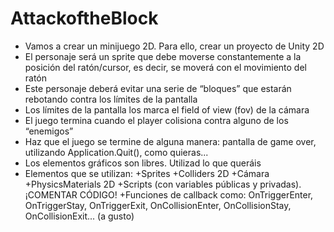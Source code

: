 # AttackoftheBlock
   + Vamos a crear un minijuego 2D. Para ello, crear un proyecto de Unity 2D
   + El personaje será un sprite que debe moverse constantemente a la posición del ratón/cursor, es decir, se moverá con el movimiento del ratón
   + Este personaje deberá evitar una serie de “bloques” que estarán rebotando contra los límites de la pantalla
   + Los límites de la pantalla los marca el field of view (fov) de la cámara
   + El juego termina cuando el player colisiona contra alguno de los “enemigos”
   + Haz que el juego se termine de alguna manera: pantalla de game over, utilizando Application.Quit(), como quieras...
   + Los elementos gráficos son libres. Utilizad lo que queráis
   + Elementos que se utilizan:
        +Sprites
        +Colliders 2D
        +Cámara
        +PhysicsMaterials 2D
        +Scripts (con variables públicas y privadas). ¡COMENTAR CÓDIGO!
        +Funciones de callback como: OnTriggerEnter, OnTriggerStay, OnTriggerExit, OnCollisionEnter, OnCollisionStay, OnCollisionExit... (a gusto)

